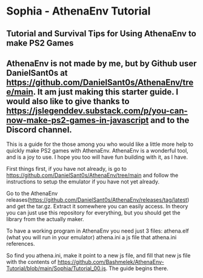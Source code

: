 # Sophia - AthenaEnv Tutorial
Tutorial and Survival Tips for Using AthenaEnv to make PS2 Games
-------------------------------------------------------
AthenaEnv is not made by me, but by Github user DanielSant0s at https://github.com/DanielSant0s/AthenaEnv/tree/main. It am just making this starter guide.  I would also like to give thanks to https://jslegenddev.substack.com/p/you-can-now-make-ps2-games-in-javascript and to the Discord channel.
------------------------------------------------------

This is a guide for the those among you who would like a little more help to quickly make PS2 games with AthenaEnv.  AthenaEnv is a wonderful tool, and is a joy to use.  I hope you too will have fun building with it, as I have.


First things first, if you have not already, is go to https://github.com/DanielSant0s/AthenaEnv/tree/main and follow the instructions to setup the emulator if you have not yet already. 

Go to the AthenaEnv releases(https://github.com/DanielSant0s/AthenaEnv/releases/tag/latest) and get the tar.gz. Extract it somewhere you can easily access.  In theory you can just use this repository for everything, but you should get the library from the actually maker.


To have a working program in AthenaEnv you need just 3 files:
athena.elf (what you will run in your emulator)
athena.ini
a js file that athena.ini references.

So find you athena.ini, make it point to a new js file, and fill that new js file with the contents of https://github.com/Bashmelek/AthenaEnv-Tutorial/blob/main/Sophia/Tutorial_00.js.  The guide begins there.
